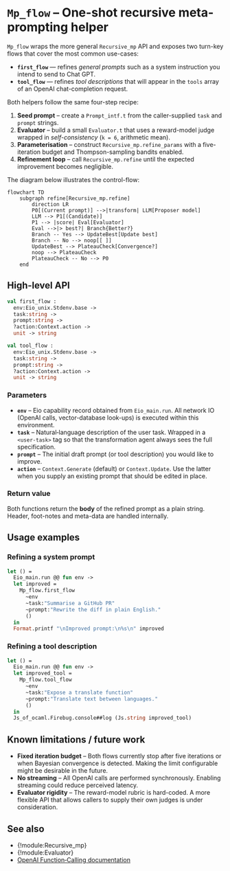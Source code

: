 # `Mp_flow` – One-shot recursive meta-prompting helper

`Mp_flow` wraps the more general `Recursive_mp` API and exposes two
turn-key flows that cover the most common use-cases:

* **`first_flow`** — refines *general prompts* such as a system
  instruction you intend to send to Chat GPT.
* **`tool_flow`** — refines *tool descriptions* that will appear in the
  `tools` array of an OpenAI chat-completion request.

Both helpers follow the same four-step recipe:

1. **Seed prompt** – create a `Prompt_intf.t` from the caller-supplied
   `task` and `prompt` strings.
2. **Evaluator** – build a small `Evaluator.t` that uses a reward-model
   judge wrapped in *self-consistency* (`k = 6`, arithmetic mean).
3. **Parameterisation** – construct `Recursive_mp.refine_params` with
   a five-iteration budget and Thompson-sampling bandits enabled.
4. **Refinement loop** – call `Recursive_mp.refine` until the expected
   improvement becomes negligible.

The diagram below illustrates the control-flow:

```mermaid
flowchart TD
    subgraph refine[Recursive_mp.refine]
        direction LR
        P0[(Current prompt)] -->|transform| LLM[Proposer model]
        LLM --> P1[(Candidate)]
        P1 --> |score| Eval[Evaluator]
        Eval -->|> best?| Branch{Better?}
        Branch -- Yes --> UpdateBest[Update best]
        Branch -- No --> noop[[ ]]
        UpdateBest --> PlateauCheck[Convergence?]
        noop --> PlateauCheck
        PlateauCheck -- No --> P0
    end
```

## High-level API

```ocaml
val first_flow :
  env:Eio_unix.Stdenv.base ->
  task:string ->
  prompt:string ->
  ?action:Context.action ->
  unit -> string

val tool_flow :
  env:Eio_unix.Stdenv.base ->
  task:string ->
  prompt:string ->
  ?action:Context.action ->
  unit -> string
```

### Parameters

* **`env`** – Eio capability record obtained from `Eio_main.run`. All network
  IO (OpenAI calls, vector-database look-ups) is executed within this
  environment.
* **`task`** – Natural‐language description of the user task. Wrapped in a
  `<user-task>` tag so that the transformation agent always sees the full
  specification.
* **`prompt`** – The initial draft prompt (or tool description) you would like
  to improve.
* **`action`** – `Context.Generate` (default) or `Context.Update`.  Use the
  latter when you supply an existing prompt that should be edited in place.

### Return value

Both functions return the **body** of the refined prompt as a plain string.
Header, foot-notes and meta-data are handled internally.

## Usage examples

### Refining a system prompt

```ocaml
let () =
  Eio_main.run @@ fun env ->
  let improved =
    Mp_flow.first_flow
      ~env
      ~task:"Summarise a GitHub PR"
      ~prompt:"Rewrite the diff in plain English."
      ()
  in
  Format.printf "\nImproved prompt:\n%s\n" improved
```

### Refining a tool description

```ocaml
let () =
  Eio_main.run @@ fun env ->
  let improved_tool =
    Mp_flow.tool_flow
      ~env
      ~task:"Expose a translate function"
      ~prompt:"Translate text between languages."
      ()
  in
  Js_of_ocaml.Firebug.console##log (Js.string improved_tool)
```

## Known limitations / future work

* **Fixed iteration budget** – Both flows currently stop after five
  iterations or when Bayesian convergence is detected.  Making the
  limit configurable might be desirable in the future.
* **No streaming** – All OpenAI calls are performed synchronously.
  Enabling streaming could reduce perceived latency.
* **Evaluator rigidity** – The reward-model rubric is hard-coded. A more
  flexible API that allows callers to supply their own judges is under
  consideration.

## See also

* {!module:Recursive_mp}
* {!module:Evaluator}
* [OpenAI Function‐Calling documentation](https://platform.openai.com/docs/guides/function-calling)

